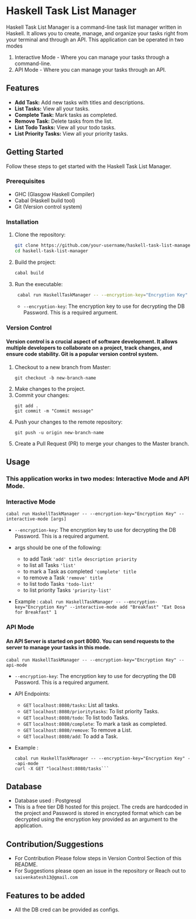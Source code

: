 # Haskell Task List Manager

Haskell Task List Manager is a command-line task list manager written in Haskell. It allows you to create, manage, and organize your tasks right from your terminal and through an API.
This application can be operated in two modes
1. Interactive Mode - Where you can manage your tasks through a command-line.
2. API Mode - Where you can manage your tasks through an API.

## Features

- **Add Task:** Add new tasks with titles and descriptions.
- **List Tasks:** View all your tasks.
- **Complete Task:** Mark tasks as completed.
- **Remove Task:** Delete tasks from the list.
- **List Todo Tasks:** View all your todo tasks.
- **List Priority Tasks:** View all your priority tasks.

## Getting Started

Follow these steps to get started with the Haskell Task List Manager.

### Prerequisites

- GHC (Glasgow Haskell Compiler)
- Cabal (Haskell build tool)
- Git (Version control system)

### Installation

1. Clone the repository:

   ```bash
   git clone https://github.com/your-username/haskell-task-list-manager.git
   cd haskell-task-list-manager
    ```
2. Build the project:

   ```bash
   cabal build
   ```
3. Run the executable:

   ```bash
    cabal run HaskellTaskManager -- --encryption-key="Encryption Key" --interactive-mode [args] | --api-mode 
    ```
    - `--encryption-key`: The encryption key to use for decrypting the DB Password. This is a required argument.

### Version Control
#### Version control is a crucial aspect of software development. It allows multiple developers to collaborate on a project, track changes, and ensure code stability. Git is a popular version control system.
1. Checkout to a new branch from Master:
    ```
    git checkout -b new-branch-name
    ```
2. Make changes to the project.
3. Commit your changes:
    ```
    git add .
    git commit -m "Commit message"
    ```
4. Push your changes to the remote repository:
    ```
    git push -u origin new-branch-name
    ```
5. Create a Pull Request (PR) to merge your changes to the Master branch.

## Usage

### This application works in two modes: Interactive Mode and API Mode.

### Interactive Mode
```
cabal run HaskellTaskManager -- --encryption-key="Encryption Key" --interactive-mode [args]
```
- `--encryption-key`: The encryption key to use for decrypting the DB Password. This is a required argument.
- args should be one of the following:
    - to add Task `'add' title description priority`
    - to list all Tasks `'list'`
    - to mark a Task as completed `'complete' title`
    - to remove a Task `'remove' title`
    - to list todo Tasks `'todo-list'`
    - to list priority Tasks `'priority-list'`

- Example : `cabal run HaskellTaskManager -- --encryption-key="Encryption Key" --interactive-mode add "Breakfast" "Eat Dosa for Breakfast" 1`

### API Mode
#### An API Server is started on port 8080. You can send requests to the server to manage your tasks in this mode.
```
cabal run HaskellTaskManager -- --encryption-key="Encryption Key" --api-mode
```
- `--encryption-key`: The encryption key to use for decrypting the DB Password. This is a required argument.
- API Endpoints:
    - `GET` `localhost:8080/tasks`: List all tasks.
    - `GET` `localhost:8080/prioritytasks`: To list priority Tasks.
    - `GET` `localhost:8080/todo`: To list todo Tasks.
    - `GET` `localhost:8080/complete`: To mark a task as completed.
    - `GET` `localhost:8080/remove`: To remove a List.
    - `GET` `localhost:8080/add`: To add a Task.

- Example :
    ```
    cabal run HaskellTaskManager -- --encryption-key="Encryption Key" --api-mode
    curl -X GET "localhost:8080/tasks```

## Database
- Database used : Postgresql
- This is a free tier DB hosted for this project. The creds are hardcoded in the project and Password is stored in encrypted format which can be decrypted using the encryption key provided as an argument to the application.

## Contribution/Suggestions
- For Contribution Please folow steps in Version Control Section of this README.
- For Suggestions please open an issue in the repository or Reach out to `saivenkatesh13@gmail.com`

## Features to be added
- All the DB cred can be provided as configs.